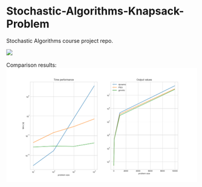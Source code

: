 # Stochastic-Algorithms-Knapsack-Problem
Stochastic Algorithms course project repo.

![](https://github.com/KrzysiekJa/Stochastic-Algorithms-Knapsack-Problem/blob/main/images/knapsack_ilustration.png)

Comparison results:
![](https://github.com/KrzysiekJa/Stochastic-Algorithms-Knapsack-Problem/blob/main/images/algo_performance.png)
